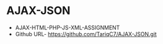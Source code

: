 # AJAX-JSON

- AJAX-HTML-PHP-JS-XML-ASSIGNMENT
- Github URL- https://github.com/TariqC7/AJAX-JSON.git
